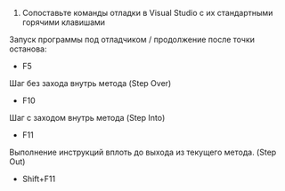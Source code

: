 1. Сопоставьте команды отладки в Visual Studio с их стандартными горячими клавишами

Запуск программы под отладчиком / продолжение после точки останова:
* F5

Шаг без захода внутрь метода (Step Over)
* F10

Шаг с заходом внутрь метода (Step Into)
* F11

Выполнение инструкций вплоть до выхода из текущего метода. (Step Out)
* Shift+F11